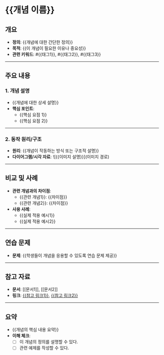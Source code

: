 # {{개념 이름}}

## 개요
- **정의**: {{개념에 대한 간단한 정의}}
- **목적**: {{이 개념이 필요한 이유나 중요성}}
- **관련 키워드**: #{{태그1}}, #{{태그2}}, #{{태그3}}

---

## 주요 내용
### 1. 개념 설명
- {{개념에 대한 상세 설명}}
- **핵심 포인트**:
  - {{핵심 요점 1}}
  - {{핵심 요점 2}}

---

### 2. 동작 원리/구조
- **원리**: {{개념이 작동하는 방식 또는 구조적 설명}}
- **다이어그램/시각 자료**: 
  ![{{이미지 설명}}](이미지 경로)

---

## 비교 및 사례
- **관련 개념과의 차이점**:
  - {{관련 개념1}}: {{차이점}}
  - {{관련 개념2}}: {{차이점}}
- **사용 사례**:
  - {{실제 적용 예시1}}
  - {{실제 적용 예시2}}

---

## 연습 문제
- **문제**: {{학생들이 개념을 응용할 수 있도록 연습 문제 제공}}

---

## 참고 자료
- **문서**: [[문서1]], [[문서2]]
- **링크**: [{{참고 링크1}}](URL), [{{참고 링크2}}](URL)

---

## 요약
- {{개념의 핵심 내용 요약}}
- **이해 체크**:
  - [ ] 이 개념의 정의를 설명할 수 있다.
  - [ ] 관련 예제를 작성할 수 있다.
